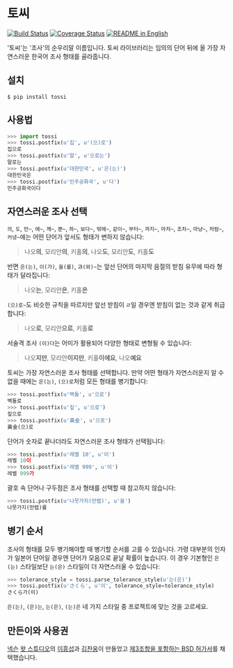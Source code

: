 # 토씨

[![Build Status](
  https://travis-ci.org/what-studio/tossi.svg?branch=master
)](https://travis-ci.org/what-studio/tossi)
[![Coverage Status](
  https://coveralls.io/repos/github/what-studio/tossi/badge.svg?branch=master
)](https://coveralls.io/r/what-studio/tossi)
[![README in English](
  https://img.shields.io/badge/readme-english-blue.svg?style=flat
)](README.en.md)

'토씨'는 '조사'의 순우리말 이름입니다. 토씨 라이브러리는 임의의 단어 뒤에 올
가장 자연스러운 한국어 조사 형태를 골라줍니다.

## 설치

```console
$ pip install tossi
```

## 사용법

```python
>>> import tossi
>>> tossi.postfix(u'집', u'(으)로')
집으로
>>> tossi.postfix(u'말', u'으로는')
말로는
>>> tossi.postfix(u'대한민국', u'은(는)')
대한민국은
>>> tossi.postfix(u'민주공화국', u'다')
민주공화국이다
```

## 자연스러운 조사 선택

`의`, `도`, `만~`, `에~`, `께~`, `뿐~`, `하~`, `보다~`, `밖에~`, `같이~`,
`부터~`, `까지~`, `마저~`, `조차~`, `마냥~`, `처럼~`, `커녕~`에는 어떤 단어가
앞서도 형태가 변하지 않습니다:

> 나오**의**, 모리안**의**, 키홀**의**, 나오**도**, 모리안**도**, 키홀**도**

반면 `은(는)`, `이(가)`, `을(를)`, `과(와)~`는 앞선 단어의 마지막 음절의 받침
유무에 따라 형태가 달라집니다:

> 나오**는**, 모리안**은**, 키홀**은**

`(으)로~`도 비슷한 규칙을 따르지만 앞선 받침이 `ㄹ`일 경우엔 받침이 없는 것과
같게 취급합니다:

> 나오**로**, 모리안**으로**, 키홀**로**

서술격 조사 `(이)다`는 어미가 활용되어 다양한 형태로 변형될 수 있습니다:

> 나오**지만**, 모리안**이지만**, 키홀**이에요**, 나오**예요**

토씨는 가장 자연스러운 조사 형태를 선택합니다.  만약 어떤 형태가 자연스러운지
알 수 없을 때에는 `은(는)`, `(으)로`처럼 모든 형태를 병기합니다:

```python
>>> tossi.postfix(u'벽돌', u'으로')
벽돌로
>>> tossi.postfix(u'짚', u'으로')
짚으로
>>> tossi.postfix(u'黃金', u'으로')
黃金(으)로
```

단어가 숫자로 끝나더라도 자연스러운 조사 형태가 선택됩니다:

```python
>>> tossi.postfix(u'레벨 10', u'이')
레벨 10이
>>> tossi.postfix(u'레벨 999', u'이')
레벨 999가
```

괄호 속 단어나 구두점은 조사 형태를 선택할 때 참고하지 않습니다:

```python
>>> tossi.postfix(u'나뭇가지(만렙)', u'을')
나뭇가지(만렙)를
```

## 병기 순서

조사의 형태를 모두 병기해야할 때 병기할 순서를 고를 수 있습니다. 가령 대부분의
인자가 일본어 단어일 경우엔 단어가 모음으로 끝날 확률이 높습니다. 이 경우
기본형인 `은(는)` 스타일보단 `는(은)` 스타일이 더 자연스러울 수 있습니다:

```python
>>> tolerance_style = tossi.parse_tolerance_style(u'는(은)')
>>> tossi.postfix(u'さくら', u'이', tolerance_style=tolerance_style)
さくら가(이)
```

`은(는)`, `(은)는`, `는(은)`, `(는)은` 네 가지 스타일 중 프로젝트에 맞는 것을
고르세요.

## 만든이와 사용권

[넥슨][nexon] [왓 스튜디오][what-studio]의 [이흥섭][sublee]과
[김찬웅][kexplo]이 만들었고 [제3조항을 포함하는 BSD 허가서][bsd-3-clause]를
채택했습니다.

[nexon]: http://nexon.com/
[what-studio]: https://github.com/what-studio
[sublee]: http://subl.ee/
[kexplo]: http://chanwoong.kim/
[bsd-3-clause]: http://opensource.org/licenses/BSD-3-Clause
